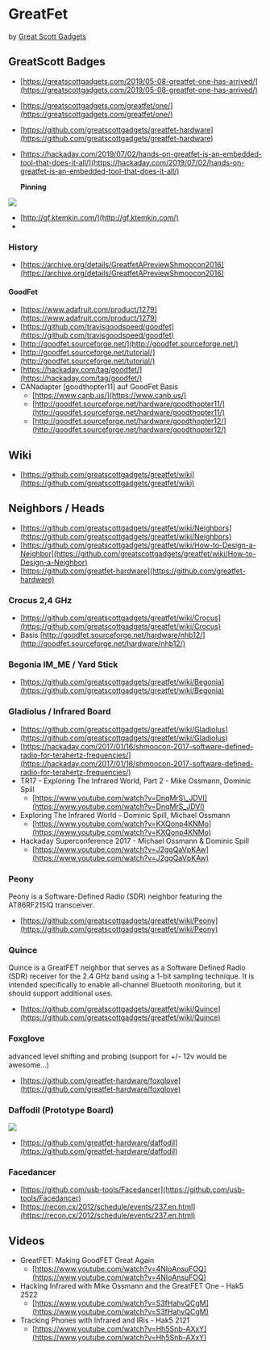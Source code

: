 # GreatFet

by [Great Scott Gadgets](Greatscottgadgets)

## GreatScott Badges

* [https://greatscottgadgets.com/2019/05-08-greatfet-one-has-arrived/](https://greatscottgadgets.com/2019/05-08-greatfet-one-has-arrived/)
* [https://greatscottgadgets.com/greatfet/one/](https://greatscottgadgets.com/greatfet/one/)
* [https://github.com/greatscottgadgets/greatfet-hardware](https://github.com/greatscottgadgets/greatfet-hardware)
* [https://hackaday.com/2019/07/02/hands-on-greatfet-is-an-embedded-tool-that-does-it-all/](https://hackaday.com/2019/07/02/hands-on-greatfet-is-an-embedded-tool-that-does-it-all/)

  **Pinning**

![](https://hackaday.com/wp-content/uploads/2019/06/GreatFET-pinout-sticker.jpg)

* [http://gf.ktemkin.com/](http://gf.ktemkin.com/)
* 
### History

* [https://archive.org/details/GreatfetAPreviewShmoocon2016](https://archive.org/details/GreatfetAPreviewShmoocon2016)

#### GoodFet

* [https://www.adafruit.com/product/1279](https://www.adafruit.com/product/1279)
* [https://github.com/travisgoodspeed/goodfet](https://github.com/travisgoodspeed/goodfet)
* [http://goodfet.sourceforge.net/](http://goodfet.sourceforge.net/)
* [http://goodfet.sourceforge.net/tutorial/](http://goodfet.sourceforge.net/tutorial/)
* [https://hackaday.com/tag/goodfet/](https://hackaday.com/tag/goodfet/)
* CANadapter \[goodthopter11\] auf GoodFet Basis
  * [https://www.canb.us/](https://www.canb.us/)
  * [http://goodfet.sourceforge.net/hardware/goodthopter11/](http://goodfet.sourceforge.net/hardware/goodthopter11/)
  * [http://goodfet.sourceforge.net/hardware/goodthopter12/](http://goodfet.sourceforge.net/hardware/goodthopter12/)

## Wiki

* [https://github.com/greatscottgadgets/greatfet/wiki](https://github.com/greatscottgadgets/greatfet/wiki)

## Neighbors / Heads

* [https://github.com/greatscottgadgets/greatfet/wiki/Neighbors](https://github.com/greatscottgadgets/greatfet/wiki/Neighbors)
* [https://github.com/greatscottgadgets/greatfet/wiki/How-to-Design-a-Neighbor](https://github.com/greatscottgadgets/greatfet/wiki/How-to-Design-a-Neighbor)
* [https://github.com/greatfet-hardware](https://github.com/greatfet-hardware) 

### Crocus 2,4 GHz

* [https://github.com/greatscottgadgets/greatfet/wiki/Crocus](https://github.com/greatscottgadgets/greatfet/wiki/Crocus)
* Basis  [http://goodfet.sourceforge.net/hardware/nhb12/](http://goodfet.sourceforge.net/hardware/nhb12/)

### Begonia IM\_ME / Yard Stick

* [https://github.com/greatscottgadgets/greatfet/wiki/Begonia](https://github.com/greatscottgadgets/greatfet/wiki/Begonia)

### Gladiolus / Infrared Board

* [https://github.com/greatscottgadgets/greatfet/wiki/Gladiolus](https://github.com/greatscottgadgets/greatfet/wiki/Gladiolus)
* [https://hackaday.com/2017/01/16/shmoocon-2017-software-defined-radio-for-terahertz-frequencies/](https://hackaday.com/2017/01/16/shmoocon-2017-software-defined-radio-for-terahertz-frequencies/)
* TR17 - Exploring The Infrared World, Part 2 - Mike Ossmann, Dominic Spill
  * [https://www.youtube.com/watch?v=DnqMrS\_JDVI](https://www.youtube.com/watch?v=DnqMrS_JDVI)
* Exploring The Infrared World - Dominic Spill, Michael Ossmann
  * [https://www.youtube.com/watch?v=KXQonp4KNMo](https://www.youtube.com/watch?v=KXQonp4KNMo)
* Hackaday Superconference 2017 - Michael Ossmann & Dominic Spill
  * [https://www.youtube.com/watch?v=J2ggQaVpKAw](https://www.youtube.com/watch?v=J2ggQaVpKAw)

### Peony

Peony is a Software-Defined Radio \(SDR\) neighbor featuring the AT86RF215IQ transceiver.

* [https://github.com/greatscottgadgets/greatfet/wiki/Peony](https://github.com/greatscottgadgets/greatfet/wiki/Peony)

### Quince

Quince is a GreatFET neighbor that serves as a Software Defined Radio \(SDR\) receiver for the 2.4 GHz band using a 1-bit sampling technique. It is intended specifically to enable all-channel Bluetooth monitoring, but it should support additional uses.

* [https://github.com/greatscottgadgets/greatfet/wiki/Quince](https://github.com/greatscottgadgets/greatfet/wiki/Quince)

### Foxglove

advanced level shifting and probing \(support for +/- 12v would be awesome...\)

* [https://github.com/greatfet-hardware/foxglove](https://github.com/greatfet-hardware/foxglove)

### Daffodil \(Prototype Board\)

![](https://greatscottgadgets.com/images/daffodil-prototype.jpeg)

* [https://github.com/greatfet-hardware/daffodil](https://github.com/greatfet-hardware/daffodil)

### Facedancer

* [https://github.com/usb-tools/Facedancer](https://github.com/usb-tools/Facedancer)
* [https://recon.cx/2012/schedule/events/237.en.html](https://recon.cx/2012/schedule/events/237.en.html)



## Videos

* GreatFET: Making GoodFET Great Again
  * [https://www.youtube.com/watch?v=4NIoAnsuFOQ](https://www.youtube.com/watch?v=4NIoAnsuFOQ)
* Hacking Infrared with Mike Ossmann and the GreatFET One - Hak5 2522
  * [https://www.youtube.com/watch?v=S3fHahvQCgM](https://www.youtube.com/watch?v=S3fHahvQCgM)
* ​​Tracking Phones with Infrared and IRis - Hak5 2121
  * [https://www.youtube.com/watch?v=Hh5Snb-AXxY](https://www.youtube.com/watch?v=Hh5Snb-AXxY)

